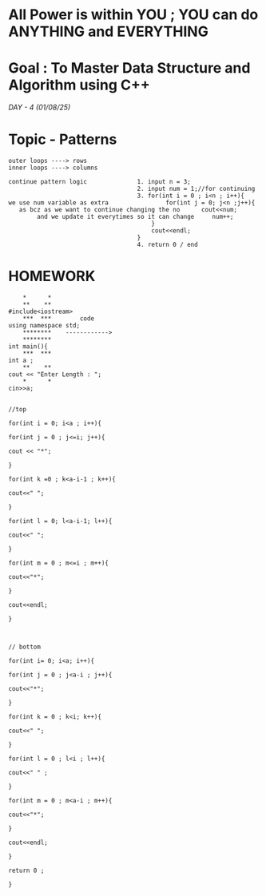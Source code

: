 # All Power is within YOU ; YOU can do ANYTHING and EVERYTHING

# Goal : To Master Data Structure and Algorithm using C++

*DAY - 4 (01/08/25)*

# Topic - Patterns

    outer loops ----> rows
    inner loops ----> columns

    continue pattern logic              1. input n = 3; 
                                        2. input num = 1;//for continuing 
                                        3. for(int i = 0 ; i<n ; i++){
    we use num variable as extra                for(int j = 0; j<n ;j++){
       as bcz as we want to continue changing the no      cout<<num; 
            and we update it everytimes so it can change     num++; 
                                            }
                                            cout<<endl; 
                                        }
                                        4. return 0 / end 


# HOMEWORK
        *      *                                        
        **    **                                                                  #include<iostream>
        ***  ***        code                                                        using namespace std; 
        ********    ------------> 
        ********                                                                    int main(){
        ***  ***                                                                    int a ;
        **    **                                                                    cout << "Enter Length : ";
        *      *                                                                    cin>>a; 

                                                                                    //top
                                                                                    for(int i = 0; i<a ; i++){
                                                                                        for(int j = 0 ; j<=i; j++){
                                                                                            cout << "*";
                                                                                        }
                                                                                        for(int k =0 ; k<a-i-1 ; k++){
                                                                                            cout<<" "; 
                                                                                        }
                                                                                        for(int l = 0; l<a-i-1; l++){
                                                                                            cout<<" "; 
                                                                                        }
                                                                                        for(int m = 0 ; m<=i ; m++){
                                                                                            cout<<"*"; 
                                                                                        }
                                                                                        cout<<endl; 
                                                                                    }
                                                                                    

                                                                                    // bottom
                                                                                    for(int i= 0; i<a; i++){
                                                                                        for(int j = 0 ; j<a-i ; j++){
                                                                                            cout<<"*"; 
                                                                                        }
                                                                                        for(int k = 0 ; k<i; k++){
                                                                                            cout<<" "; 
                                                                                        }
                                                                                        for(int l = 0 ; l<i ; l++){
                                                                                            cout<<" " ; 
                                                                                        }
                                                                                        for(int m = 0 ; m<a-i ; m++){
                                                                                            cout<<"*"; 
                                                                                        }
                                                                                        cout<<endl;
                                                                                    }
                                                                                    return 0 ; 
                                                                                }
                      
        
       
        

       
       
